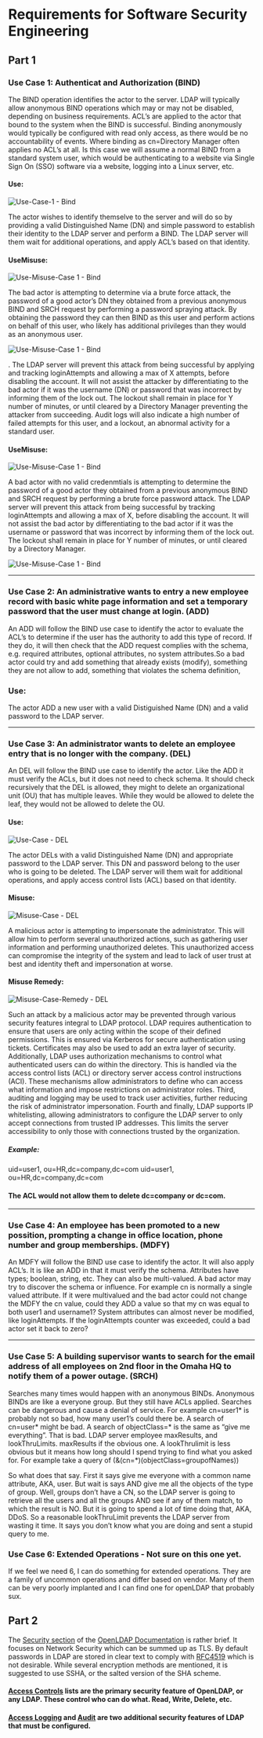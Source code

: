 # Requirements for Software Security Engineering

## Part 1

### Use Case 1: Authenticat and Authorization (BIND)
The BIND operation identifies the actor to the server.  LDAP will typically allow anonymous BIND operations which may or may not be disabled, depending on business requirements.  ACL’s are applied to the actor that bound to the system when the BIND is successful.  Binding anonymously would typically be configured with read only access, as there would be no accountability of events.  Where binding as cn=Directory Manager often applies no ACL’s at all.  Is this case we will assume a normal BIND from a standard system user, which would be authenticating to a website via Single Sign On (SSO) software via a website, logging into a Linux server, etc.

#### Use:

![Use-Case-1 - Bind](https://github.com/bartelsjoshuac/SAPG/blob/main/images/Use%20Case%201%20-%20Bind.drawio.svg)

The actor wishes to identify themselve to the server and will do so by providing a valid Distinguished Name (DN) and simple password to establish their identity to the LDAP server and perform a BIND.  The LDAP server will them wait for additional operations, and apply ACL’s based on that identity.

#### UseMisuse:

![Use-Misuse-Case 1 - Bind](https://github.com/bartelsjoshuac/SAPG/blob/main/images/Use-Misuse%20Case%201%20-Bind.drawio.svg)

The bad actor is attempting to determine via a brute force attack, the password of a good actor’s DN they obtained from a previous anonymous BIND and SRCH request by performing a password spraying attack.  By obtaining the password they can then BIND as this user and perform actions on behalf of this user, who likely has additional privileges than they would as an anonymous user.

![Use-Misuse-Case 1 - Bind](https://github.com/bartelsjoshuac/SAPG/blob/main/images/Use-Misuse%20Case-Final1%20-Bind.drawio.svg)

.  The LDAP server will prevent this attack from being successful by applying and tracking loginAttempts and allowing a max of X attempts, before disabling the account.  It will not assist the attacker by differentiating to the bad actor if it was the username (DN) or password that was incorrect by informing them of the lock out.  The lockout shall remain in place for Y number of minutes, or until cleared by a Directory Manager preventing the attacker from succeeding.  Audit logs will also indicate a high number of failed attempts for this user, and a lockout, an abnormal activity for a standard user.


#### UseMisuse:

![Use-Misuse-Case 1 - Bind](https://github.com/bartelsjoshuac/SAPG/blob/main/images/Use-Misuse%20Case%201%20-Bind.drawio.svg)

A bad actor with no valid credenmtials is attempting to determine the password of a good actor they obtained from a previous anonymous BIND and SRCH request by performing a brute force password attack.  The LDAP server will prevent this attack from being successful by tracking loginAttempts and allowing a max of X, before disabling the account.  It will not assist the bad actor by differentiating to the bad actor if it was the username or password that was incorrect by informing them of the lock out.  The lockout shall remain in place for Y number of minutes, or until cleared by a Directory Manager.

![Use-Misuse-Case 1 - Bind](https://github.com/bartelsjoshuac/SAPG/blob/main/images/Use-Misuse%20Case-Final1%20-Bind.drawio.svg)

---
### Use Case 2: An administrative wants to entry a new employee record with basic white page information and set a temporary password that the user must change at login. (ADD)

An ADD will follow the BIND use case to identify the actor to evaluate the ACL’s to determine if the user has the authority to add this type of record.  If they do, it will then check that the ADD request complies with the schema, e.g. required attributes, optional attributes, no system attributes.So  a bad actor could try and add something that already exists (modify), something they are not allow to add, something that violates the schema definition, 

### Use:

The actor ADD a new user with a valid Distiguished Name (DN) and a valid password to the LDAP server.

---
### Use Case 3: An administrator wants to delete an employee entry that is no longer with the company. (DEL)

An DEL will follow the BIND use case to identify the actor.  Like the ADD it must verify the ACLs, but it does not need to check schema.  It should check recursively that the DEL is allowed, they might to delete an organizational unit (OU) that has multiple leaves.  While they would be allowed to delete the leaf, they would not be allowed to delete the OU.

#### Use:

![Use-Case - DEL](https://github.com/bartelsjoshuac/SAPG/blob/main/images/Use%20Case%20-%20DEL.svg)

The actor DELs with a valid Distinguished Name (DN) and appropriate password to the LDAP server. This DN and password belong to the user who is going to be deleted. The LDAP server will them wait for additional operations, and apply access control lists (ACL) based on that identity.

#### Misuse:

![Misuse-Case - DEL](https://github.com/bartelsjoshuac/SAPG/blob/main/images/Misuse%20Case%20-%20DEL.svg)

A malicious actor is attempting to impersonate the administrator. This will allow him to perform several unauthorized actions, such as gathering user information and performing unauthorized deletes. This unauthorized access can compromise the integrity of the system and lead to lack of user trust at best and identity theft and impersonation at worse.

#### Misuse Remedy:

![Misuse-Case-Remedy - DEL](https://github.com/bartelsjoshuac/SAPG/blob/main/images/Misuse%20Case%20Remedy%20-%20DEL.svg)

Such an attack by a malicious actor may be prevented through various security features integral to LDAP protocol. LDAP requires authentication to ensure that users are only acting within the scope of their defined permissions. This is ensured via Kerberos for secure authentication using tickets. Certificates may also be used to add an extra layer of security. Additionally, LDAP uses authorization mechanisms to control what authenticated users can do within the directory. This is handled via the access control lists (ACL) or directory server access control instructions (ACI). These mechanisms allow administrators to define who can access what information and impose restrictions on administrator roles. Third, auditing and logging may be used to track user activities, further reducing the risk of administrator impersonation. Fourth and finally, LDAP supports IP whitelisting, allowing administrators to configure the LDAP server to only accept connections from trusted IP addresses. This limits the server accessibility to only those with connections trusted by the organization.


##### Example:
uid=user1, ou=HR,dc=company,dc=com
uid=user1, ou=HR,dc=company,dc=com

#### The ACL would not allow them to  delete dc=company or dc=com.

---
### Use Case 4: An employee has been promoted to a new possition, prompting a change in office location, phone number and group memberships. (MDFY)

An MDFY will follow the BIND use case to identify the actor.  It will also apply ACL’s.  It is like an ADD in that it must verify the schema.   Attributes have types; boolean, string, etc.  They can also be multi-valued. A bad actor may try to discover the schema or influence.  For example cn is normally a single valued attribute.  If it were multivalued and the bad actor could not change the MDFY the cn value, could they ADD a value so that my cn was equal to both user1 and username1?  System attributes can almost never be modified, like loginAttempts.  If the loginAttempts counter was exceeded, could a bad actor set it back to zero?

---
### Use Case 5: A building supervisor wants to search for the email address of all employees on 2nd floor in the Omaha HQ to notify them of a power outage. (SRCH)

Searches many times would happen with an anonymous BINDs.  Anonymous BINDs are like a everyone group.  But they still have ACLs applied.  Searches can be dangerous and cause a denial of service.  For example cn=user1* is probably not so bad, how many user1’s could there be.  A search of cn=user* might be bad.  A search of objectClass=* is the same as “give me everything”.  That is bad.  LDAP server employee maxResults, and lookThruLimits.  maxResults if the obvious one.  A lookThrulimit 
is less obvious but it means how long should I spend trying to find what  you asked for.  For example take a query of (&(cn=*)(objectClass=groupofNames))

So what does that say.  First it says give me everyone with a common name attribute, AKA, user.  But wait is says AND give me all the objects of the type of group.  Well, groups don’t have a CN, so the LDAP server is going to retrieve all the users and all the groups AND see if any of them match, to which the result is NO.  But it is going to spend a lot of time doing that, AKA, DDoS.  So a reasonable lookThruLimit prevents the LDAP server from wasting it time.  It says you don’t know what you are doing and sent a stupid query to me.

### Use Case 6: Extended Operations - Not sure on this one yet.

If we feel we need 6, I can do something for extended operations.  They are a family of uncommon operations and differ based on vendor.  Many of them can be very poorly implanted and I can find one for openLDAP that probably sux.


## Part 2

The [Security section](https://www.openldap.org/doc/admin26/security.html) of the [OpenLDAP Documentation](https://www.openldap.org/doc/admin26/) is rather brief.  It focuses on Network Security which can be summed up as TLS.  By default passwords in LDAP are stored in clear text to comply with [RFC4519](https://www.rfc-editor.org/rfc/rfc4519.txt) which is not desirable.  While several encryption methods are mentioned, it is suggested to use SSHA, or the salted version of the SHA scheme.

#### [Access Controls](https://www.openldap.org/doc/admin26/access-control.html) lists are the primary security feature of OpenLDAP, or any LDAP.  These control who can do what.  Read, Write, Delete, etc.

#### [Access Logging](https://www.openldap.org/doc/admin26/overlays.html#Access%20Logging) and [Audit](https://www.openldap.org/doc/admin26/overlays.html#Audit%20Logging) are two additional security features of LDAP that must be configured.

